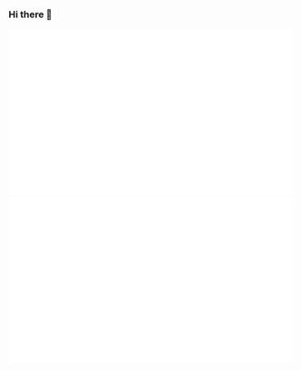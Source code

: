 ### Hi there 👋

![](https://raw.githubusercontent.com/EvanCoppa/guthub-stats/master/generated/languages.svg#gh-dark-mode-only)
![](https://raw.githubusercontent.com/EvanCoppa/guthub-stats/master/generated/overview.svg#gh-dark-mode-only)

<!--
**EvanCoppa/evancoppa** is a ✨ _special_ ✨ repository because its `README.md` (this file) appears on your GitHub profile.

Here are some ideas to get you started:

- 🔭 I’m currently working on ...
- 🌱 I’m currently learning ...
- 👯 I’m looking to collaborate on ...
- 🤔 I’m looking for help with ...
- 💬 Ask me about ...
- 📫 How to reach me: ...
- 😄 Pronouns: ...
- ⚡ Fun fact: ...
-->
